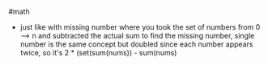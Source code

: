 #math
* just like with missing number where you took the set of numbers from 0 --> n and subtracted the actual sum to find the missing number, single number is the same concept but doubled since each number appears twice, so it's 2 * (set(sum(nums)) - sum(nums)